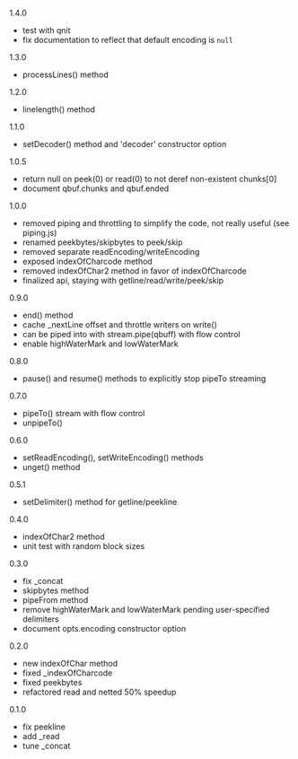 1.4.0

- test with qnit
- fix documentation to reflect that default encoding is `null`

1.3.0

- processLines() method

1.2.0

- linelength() method

1.1.0

- setDecoder() method and 'decoder' constructor option

1.0.5

- return null on peek(0) or read(0) to not deref non-existent chunks[0]
- document qbuf.chunks and qbuf.ended

1.0.0

- removed piping and throttling to simplify the code, not really useful (see piping.js)
- renamed peekbytes/skipbytes to peek/skip
- removed separate readEncoding/writeEncoding
- exposed indexOfCharcode method
- removed indexOfChar2 method in favor of indexOfCharcode
- finalized api, staying with getline/read/write/peek/skip

0.9.0

- end() method
- cache _nextLine offset and throttle writers on write()
- can be piped into with stream.pipe(qbuff) with flow control
- enable highWaterMark and lowWaterMark

0.8.0

- pause() and resume() methods to explicitly stop pipeTo streaming

0.7.0

- pipeTo() stream with flow control
- unpipeTo()

0.6.0

- setReadEncoding(), setWriteEncoding() methods
- unget() method

0.5.1

- setDelimiter() method for getline/peekline

0.4.0

- indexOfChar2 method
- unit test with random block sizes

0.3.0

- fix _concat
- skipbytes method
- pipeFrom method
- remove highWaterMark and lowWaterMark pending user-specified delimiters
- document opts.encoding constructor option

0.2.0

- new indexOfChar method
- fixed _indexOfCharcode
- fixed peekbytes
- refactored read and netted 50% speedup

0.1.0

- fix peekline
- add _read
- tune _concat
